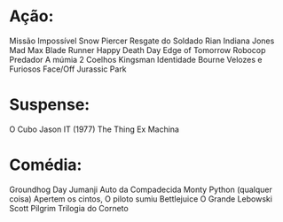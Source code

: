 # Ação:
Missão Impossível
Snow Piercer
Resgate do Soldado Rian
Indiana Jones
Mad Max
Blade Runner
Happy Death Day
Edge of Tomorrow
Robocop
Predador
A múmia
2 Coelhos
Kingsman
Identidade Bourne
Velozes e Furiosos
Face/Off
Jurassic Park

# Suspense:
O Cubo
Jason
IT (1977)
The Thing
Ex Machina

# Comédia:
Groundhog Day
Jumanji
Auto da Compadecida
Monty Python (qualquer coisa)
Apertem os cintos, O piloto sumiu
Bettlejuice
O Grande Lebowski
Scott Pilgrim
Trilogia do Corneto
